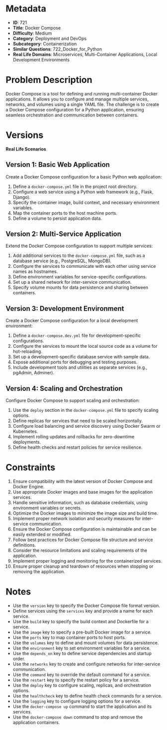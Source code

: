 # Metadata

- **ID**: 721
- **Title**: Docker Compose
- **Difficulty**: Medium
- **Category**: Deployment and DevOps
- **Subcategory**: Containerization
- **Similar Questions**: 722_Docker_for_Python
- **Real Life Domains**: Microservices, Multi-Container Applications, Local Development Environments

# Problem Description

Docker Compose is a tool for defining and running multi-container Docker applications. It allows you to configure and manage multiple services, networks, and volumes using a single YAML file. The challenge is to create a Docker Compose configuration for a Python application, ensuring seamless orchestration and communication between containers.

# Versions

**Real Life Scenarios**

## Version 1: Basic Web Application

Create a Docker Compose configuration for a basic Python web application:

1. Define a `docker-compose.yml` file in the project root directory.
2. Configure a web service using a Python web framework (e.g., Flask, Django).
3. Specify the container image, build context, and necessary environment variables.
4. Map the container ports to the host machine ports.
5. Define a volume to persist application data.

## Version 2: Multi-Service Application

Extend the Docker Compose configuration to support multiple services:

1. Add additional services to the `docker-compose.yml` file, such as a database service (e.g., PostgreSQL, MongoDB).
2. Configure the services to communicate with each other using service names as hostnames.
3. Define environment variables for service-specific configurations.
4. Set up a shared network for inter-service communication.
5. Specify volume mounts for data persistence and sharing between containers.

## Version 3: Development Environment

Create a Docker Compose configuration for a local development environment:

1. Define a `docker-compose.dev.yml` file for development-specific configurations.
2. Configure the services to mount the local source code as a volume for hot-reloading.
3. Set up a development-specific database service with sample data.
4. Expose additional ports for debugging and testing purposes.
5. Include development tools and utilities as separate services (e.g., pgAdmin, Adminer).

## Version 4: Scaling and Orchestration

Configure Docker Compose to support scaling and orchestration:

1. Use the `deploy` section in the `docker-compose.yml` file to specify scaling options.
2. Define replicas for services that need to be scaled horizontally.
3. Configure load balancing and service discovery using Docker Swarm or Kubernetes.
4. Implement rolling updates and rollbacks for zero-downtime deployments.
5. Define health checks and restart policies for service resilience.

# Constraints

1. Ensure compatibility with the latest version of Docker Compose and Docker Engine.
2. Use appropriate Docker images and base images for the application services.
3. Handle sensitive information, such as database credentials, using environment variables or secrets.
4. Optimize the Docker images to minimize the image size and build time.
5. Implement proper network isolation and security measures for inter-service communication.
6. Ensure the Docker Compose configuration is maintainable and can be easily extended or modified.
7. Follow best practices for Docker Compose file structure and service definitions.
8. Consider the resource limitations and scaling requirements of the application.
9. Implement proper logging and monitoring for the containerized services.
10. Ensure proper cleanup and teardown of resources when stopping or removing the application.

# Notes

- Use the `version` key to specify the Docker Compose file format version.
- Define services using the `services` key and provide a name for each service.
- Use the `build` key to specify the build context and Dockerfile for a service.
- Use the `image` key to specify a pre-built Docker image for a service.
- Use the `ports` key to map container ports to host ports.
- Use the `volumes` key to define and mount volumes for data persistence.
- Use the `environment` key to set environment variables for a service.
- Use the `depends_on` key to define service dependencies and startup order.
- Use the `networks` key to create and configure networks for inter-service communication.
- Use the `command` key to override the default command for a service.
- Use the `restart` key to specify the restart policy for a service.
- Use the `deploy` key to configure scaling, replicas, and orchestration options.
- Use the `healthcheck` key to define health check commands for a service.
- Use the `logging` key to configure logging options for a service.
- Use the `docker-compose up` command to start the application and its services.
- Use the `docker-compose down` command to stop and remove the application containers.
